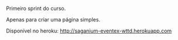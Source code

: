 Primeiro sprint do curso.

Apenas para criar uma página simples.

Disponível no heroku:
http://saganium-eventex-wttd.herokuapp.com

